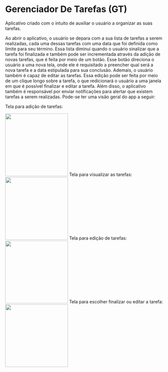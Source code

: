 # Gerenciador De Tarefas (GT)
Aplicativo criado com o intuito de auxiliar o usuário a organizar as suas tarefas.

Ao abrir o aplicativo, o usuário se depara
com a sua lista de tarefas a serem realizadas, cada uma dessas tarefas com uma
data que foi definida como limite para seu término. Essa lista diminui quando
o usuário sinalizar que a tarefa foi finalizada e também pode ser incrementada através da adição de novas tarefas,
que é feita por meio de um botão.
Esse botão direciona o usuário a uma nova tela, onde ele é requisitado a
preencher qual será a nova tarefa e a data estipulada para sua conclusão.
Ademais, o usuário também é capaz de editar as tarefas. Essa edição pode ser 
feita por meio de um clique longo sobre a tarefa, o que redicionará o usuário a uma janela em que é possível finalizar e editar a tarefa.
Além disso, o aplicativo também é responsável por enviar notificações para alertar que existem tarefas a
serem realizadas. Pode-se ter uma visão geral do app a seguir: 

Tela para adição de tarefas:

<img src="https://user-images.githubusercontent.com/51447706/83443067-85907600-a41f-11ea-96fa-bfab4c992298.jpeg" width="200" />
Tela para visualizar as tarefas:

<img src="https://user-images.githubusercontent.com/51447706/83443184-b4a6e780-a41f-11ea-901d-9ac48f57448a.jpeg" width="200" />
Tela para edição de tarefas:

<img src="https://user-images.githubusercontent.com/51447706/83443150-a953bc00-a41f-11ea-9738-087af81e410b.jpeg" width="200" />
Tela para escolher finalizar ou editar a tarefa:

<img src="https://user-images.githubusercontent.com/51447706/83443170-af499d00-a41f-11ea-9dac-f50a2488631e.jpeg" width="200" />
